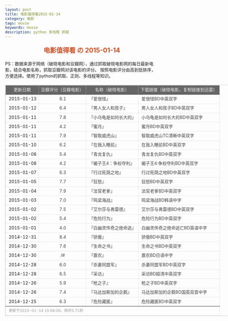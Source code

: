 ```yaml
---
layout: post
title: 电影值得看2015-01-14
category: 电影
tags: movie
keywords: movie 
description: python 多线程 抓取
---
```

<h2 style="text-align:center;color:#D54E21;margin:20px auto">电影值得看 の 2015-01-14</h2>
<div>PS：数据来源于网络（破晓电影和豆瓣网），通过抓取破晓电影网的每日最新电影，结合电影名称，抓取豆瓣网对该电影的评分。
按照电影评分由高到低排序，方便选择。使用了python的抓取、正则、多线程等知识。</div>
<table id="movietb">
	<thead>
		<tr>
			<td min-width="100px">更新日期</td>
			<td min-width="100px">豆瓣评分（豆瓣电影）</td>
			<td min-width="300px">名称（破晓电影）</td>
			<td>下载链接（破晓电影，复制链接到迅雷）</td>
		</tr>
	</thead>
	<tbody>
		<tr>
			<td>2015-01-13</td>
			<td style="color:#FF5138!important;text-align:center;"><a href="http://movie.douban.com/subject/24706561/" target="_blank">8.1</a></td>
			<td>『<a href="http://www.poxiao.com/movie/37972.html" target="_blank">爱很怪</a>』</td>
			<td><a href="ftp://1:1@p13.poxiao.com:8202/[www.poxiao.com破晓电影]爱很怪BD中英双字.rmvb  " target="_blank">爱很怪BD中英双字</a></td>
		</tr>
				<tr>
			<td>2015-01-12</td>
			<td style="color:#FF5138!important;text-align:center;"><a href="http://movie.douban.com/subject/25722262/" target="_blank">6.4</a></td>
			<td>『<a href="http://www.poxiao.com/movie/37965.html" target="_blank">男人女人和孩子</a>』</td>
			<td><a href="ftp://8:8@p13.poxiao.com:8202/[www.poxiao.com破晓电影]男人女人和孩子BD中英双字.rmvb" target="_blank">男人女人和孩子BD中英双字</a></td>
		</tr>
				<tr>
			<td>2015-01-11</td>
			<td style="color:#FF5138!important;text-align:center;"><a href="http://movie.douban.com/subject/25818840/" target="_blank">7.8</a></td>
			<td>『<a href="http://www.poxiao.com/movie/37963.html" target="_blank">小乌龟是如何长大的</a>』</td>
			<td><a href="ftp://7:7@p13.poxiao.com:8202/[www.poxiao.com破晓电影]小乌龟是如何长大的BD中英双字.rmvb" target="_blank">小乌龟是如何长大的BD中英双字</a></td>
		</tr>
				<tr>
			<td>2015-01-11</td>
			<td style="color:#FF5138!important;text-align:center;"><a href="http://movie.douban.com/subject/25730969/" target="_blank">4.2</a></td>
			<td>『<a href="http://www.poxiao.com/movie/37964.html" target="_blank">蜜月</a>』</td>
			<td><a href="ftp://4:4@p27.poxiao.com:8201/[www.poxiao.com破晓电影]蜜月BD中英双字.rmvb" target="_blank">蜜月BD中英双字</a></td>
		</tr>
				<tr>
			<td>2015-01-11</td>
			<td style="color:#FF5138!important;text-align:center;"><a href="http://movie.douban.com/subject/10807909/" target="_blank">7.9</a></td>
			<td>『<a href="http://www.poxiao.com/movie/37962.html" target="_blank">智取威虎山</a>』</td>
			<td><a href="ftp://6:6@p13.poxiao.com:8202/[www.poxiao.com破晓电影]智取威虎山TC清晰中英双字.rmvb" target="_blank">智取威虎山TC清晰中英双字</a></td>
		</tr>
				<tr>
			<td>2015-01-10</td>
			<td style="color:#FF5138!important;text-align:center;"><a href="http://movie.douban.com/subject/10555085/" target="_blank">6.2</a></td>
			<td>『<a href="http://www.poxiao.com/movie/37960.html" target="_blank">在我入睡前</a>』</td>
			<td><a href="ftp://5:5@p13.poxiao.com:8202/[www.poxiao.com破晓电影]在我入睡前BD中英双字.rmvb" target="_blank">在我入睡前BD中英双字</a></td>
		</tr>
				<tr>
			<td>2015-01-08</td>
			<td style="color:#FF5138!important;text-align:center;"><a href="http://movie.douban.com/subject/3604156/" target="_blank">5.4</a></td>
			<td>『<a href="http://www.poxiao.com/movie/37955.html" target="_blank">青龙复仇</a>』</td>
			<td><a href="ftp://3:3@p13.poxiao.com:8202/[www.poxiao.com破晓电影]青龙复仇BD中英双字.rmvb" target="_blank">青龙复仇BD中英双字</a></td>
		</tr>
				<tr>
			<td>2015-01-08</td>
			<td style="color:#FF5138!important;text-align:center;"><a href="http://movie.douban.com/subject/25962732/" target="_blank">4.2</a></td>
			<td>『<a href="http://www.poxiao.com/movie/37956.html" target="_blank">蝎子王4：争权夺利</a>』</td>
			<td><a href="ftp://4:4@p13.poxiao.com:8202/[www.poxiao.com破晓电影]蝎子王4争权夺利BD中英双字.rmvb" target="_blank">蝎子王4:争权夺利BD中英双字</a></td>
		</tr>
				<tr>
			<td>2015-01-07</td>
			<td style="color:#FF5138!important;text-align:center;"><a href="http://movie.douban.com/subject/12012475/" target="_blank">6.3</a></td>
			<td>『<a href="http://www.poxiao.com/movie/37712.html" target="_blank">行过死荫之地</a>』</td>
			<td><a href="ftp://2:2@p13.poxiao.com:8202/[www.poxiao.com破晓电影]行过死荫之地BD中英双字.rmvb" target="_blank">行过死荫之地BD中英双字</a></td>
		</tr>
				<tr>
			<td>2015-01-05</td>
			<td style="color:#FF5138!important;text-align:center;"><a href="http://movie.douban.com/subject/23331914/" target="_blank">7.7</a></td>
			<td>『<a href="http://www.poxiao.com/movie/37854.html" target="_blank">狂怒</a>』</td>
			<td><a href="ftp://1:1@p13.poxiao.com:8202/[www.poxiao.com破晓电影]狂怒BD中英双字.rmvb" target="_blank">狂怒BD中英双字</a></td>
		</tr>
				<tr>
			<td>2015-01-04</td>
			<td style="color:#FF5138!important;text-align:center;"><a href="http://movie.douban.com/subject/10546747/" target="_blank">7.9</a></td>
			<td>『<a href="http://www.poxiao.com/movie/37945.html" target="_blank">法官老爹</a>』</td>
			<td><a href="ftp://6:6@dx.dl1234.com:8006/[电影天堂www.dy2018.com]法官老爹BD中英双字.rmvb " target="_blank">法官老爹BD中英双字</a></td>
		</tr>
				<tr>
			<td>2015-01-03</td>
			<td style="color:#FF5138!important;text-align:center;"><a href="http://movie.douban.com/subject/7065161/" target="_blank">7.0</a></td>
			<td>『<a href="http://www.poxiao.com/movie/37928.html" target="_blank">鸣梁海战</a>』</td>
			<td><a href="ftp://3:3@p13.poxiao.com:8202/[www.poxiao.com破晓电影]鸣梁海战BD韩语中字.rmvb" target="_blank">鸣梁海战BD韩语中字</a></td>
		</tr>
				<tr>
			<td>2015-01-02</td>
			<td style="color:#FF5138!important;text-align:center;"><a href="http://movie.douban.com/subject/7015586/" target="_blank">7.5</a></td>
			<td>『<a href="http://www.poxiao.com/movie/37927.html" target="_blank">艾尔莎与弗雷德</a>』</td>
			<td><a href="ftp://4:4@p27.poxiao.com:8201/[www.poxiao.com破晓电影]艾尔莎与弗雷德BD中英双字.rmvb" target="_blank">艾尔莎与弗雷德BD中英双字</a></td>
		</tr>
				<tr>
			<td>2015-01-02</td>
			<td style="color:#FF5138!important;text-align:center;"><a href="http://movie.douban.com/subject/10764054/" target="_blank">5.4</a></td>
			<td>『<a href="http://www.poxiao.com/movie/37918.html" target="_blank">危险行为</a>』</td>
			<td><a href="ftp://2:2@p13.poxiao.com:8202/[www.poxiao.com破晓电影]危险行为BD中英双字.rmvb" target="_blank">危险行为BD中英双字</a></td>
		</tr>
				<tr>
			<td>2015-01-01</td>
			<td style="color:#FF5138!important;text-align:center;"><a href="http://movie.douban.com/subject/20253940/" target="_blank">4.0</a></td>
			<td>『<a href="http://www.poxiao.com/movie/37898.html" target="_blank">白幽灵传奇之绝命逃</a>』</td>
			<td><a href="ftp://4:4@p13.poxiao.com:8202/[www.poxiao.com破晓电影]白幽灵传奇之绝命逃亡BD英语中字.rmvb" target="_blank">白幽灵传奇之绝命逃亡BD英语中字</a></td>
		</tr>
				<tr>
			<td>2014-12-31</td>
			<td style="color:#FF5138!important;text-align:center;"><a href="http://movie.douban.com/subject/25740192/" target="_blank">8.4</a></td>
			<td>『<a href="http://www.poxiao.com/movie/37916.html" target="_blank">骄傲</a>』</td>
			<td><a href="ftp://7:7@p13.poxiao.com:8202/[www.poxiao.com破晓电影]骄傲BD中英双字.rmvb" target="_blank">骄傲BD中英双字</a></td>
		</tr>
				<tr>
			<td>2014-12-30</td>
			<td style="color:#FF5138!important;text-align:center;"><a href="http://movie.douban.com/subject/20283482/" target="_blank">7.6</a></td>
			<td>『<a href="http://www.poxiao.com/movie/37915.html" target="_blank">生命之书</a>』</td>
			<td><a href="ftp://6:6@p13.poxiao.com:8202/[www.poxiao.com破晓电影]生命之书BD中英双字.rmvb" target="_blank">生命之书BD中英双字</a></td>
		</tr>
				<tr>
			<td>2014-12-30</td>
			<td style="color:#FF5138!important;text-align:center;"><a href="0" target="_blank">/#</a></td>
			<td>『<a href="http://www.poxiao.com/movie/37914.html" target="_blank">嘉农</a>』</td>
			<td><a href="ftp://5:5@p13.poxiao.com:8202/[www.poxiao.com破晓电影]嘉农BD日语中字.rmvb" target="_blank">嘉农BD日语中字</a></td>
		</tr>
				<tr>
			<td>2014-12-28</td>
			<td style="color:#FF5138!important;text-align:center;"><a href="http://movie.douban.com/subject/25726142/" target="_blank">6.0</a></td>
			<td>『<a href="http://www.poxiao.com/movie/37912.html" target="_blank">杀妻同盟军</a>』</td>
			<td><a href="ftp://4:4@p13.poxiao.com:8202/[www.poxiao.com破晓电影]杀妻同盟军BD中英双字.rmvb" target="_blank">杀妻同盟军BD中英双字</a></td>
		</tr>
				<tr>
			<td>2014-12-28</td>
			<td style="color:#FF5138!important;text-align:center;"><a href="http://movie.douban.com/subject/23034934/" target="_blank">6.5</a></td>
			<td>『<a href="http://www.poxiao.com/movie/37910.html" target="_blank">采访</a>』</td>
			<td><a href="ftp://3:3@p13.poxiao.com:8202/[www.poxiao.com破晓电影]采访BD超清中英双字.rmvb" target="_blank">采访BD超清中英双字</a></td>
		</tr>
				<tr>
			<td>2014-12-26</td>
			<td style="color:#FF5138!important;text-align:center;"><a href="http://movie.douban.com/subject/20515015/" target="_blank">5.9</a></td>
			<td>『<a href="http://www.poxiao.com/movie/37909.html" target="_blank">枪之子</a>』</td>
			<td><a href="ftp://5:5@p27.poxiao.com:8201/[www.poxiao.com破晓电影]枪之子BD中英双字.rmvb" target="_blank">枪之子BD中英双字</a></td>
		</tr>
				<tr>
			<td>2014-12-26</td>
			<td style="color:#FF5138!important;text-align:center;"><a href="http://movie.douban.com/subject/11810348/" target="_blank">7.4</a></td>
			<td>『<a href="http://www.poxiao.com/movie/37908.html" target="_blank">马达加斯加的企鹅</a>』</td>
			<td><a href="ftp://2:2@p13.poxiao.com:8202/[www.poxiao.com破晓电影]马达加斯加的企鹅BD国英双音中字.mkv" target="_blank">马达加斯加的企鹅BD国英双音中字</a></td>
		</tr>
				<tr>
			<td>2014-12-25</td>
			<td style="color:#FF5138!important;text-align:center;"><a href="http://movie.douban.com/subject/4301659/" target="_blank">6.3</a></td>
			<td>『<a href="http://www.poxiao.com/movie/37907.html" target="_blank">危险藏匿</a>』</td>
			<td><a href="ftp://3:3@p13.poxiao.com:8202/[www.poxiao.com破晓电影]危险藏匿BD中英双字.rmvb" target="_blank">危险藏匿BD中英双字</a></td>
		</tr>
			</tbody>
	<tfoot>
		<tr>
			<td colspan="4">更新于2015-01-14 15:08:06，耗时5.71秒</td>
		</tr>
	</tfoot>
</table>	<style>
	#movietb {width:790px;border:1px #CCCCCC solid;font-size:14px;margin:20px auto;}
	#movietb td {border:1px #CCCCCC dotted;line-height:24px;vertical-align: middle;}
	#movietb a {text-decoration:none;color:#464646; text-shadow:0 1px 0 #F2F2F2;border:0!important}
	#movietb a:hover {text-decoration:underline;color:#D54E21;}
	#movietb tbody tr:hover{background:#CCC}
	#movietb thead {background-color:#666;color:#eee;text-align:center}
	#movietb tbody {text-align:left;}
	#movietb tbody td {padding-left:10px;}
	#movietb tfoot td,.size {padding-left: 10px;font-size:12px;color:#999}
</style>
